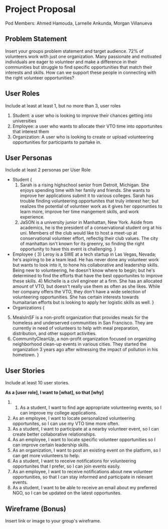 # Project Proposal

Pod Members: Ahmed Hamouda, Larnelle Ankunda, Morgan Villanueva

## Problem Statement

Insert your groups problem statement and target audience.
72% of volunteers work with just one organization. Many passionate and motivated individuals are eager to volunteer and make a difference in their communities but struggle to find specific opportunities that match their interests and skills. How can we support these people in connecting with the right volunteer opportunities?

## User Roles

Include at least at least 1, but no more than 3, user roles
1) Student: a user who is looking to improve their chances getting into universities
2) Employee: a user who wants to allocate their VTO time into opportunites that interest them
3) Organization: A user who is looking to create or upload volunteering opportunities for participants to partake in. 


## User Personas

Include at least 2 personas per User Role
- Student {
  1) Sarah is a rising highschool senior from Detroit, Michigan. She enjoys spending time with her family and friends. She wants to improve her applications submit it to various colleges. Sarah has trouble finding volunteering opportunites that truly interest her; but realizes the potential of volunteer work as it gives her opporunties to learn more, improve her time mangement skills, and work experience.
  2) JaSON is a university junior in Manhattan, New York. Aside from academics, he is the president of a conservational student org at his uni. Members of the club would like to host a meet-up at conservational volunteer effort, reflectig their club values. The city of manhattan isn't known for its greenry, so finding the right opportunity to have this event is challenging. 
}
- Employee {
  3) Leroy is a SWE at a tech startup in Las Vegas, Nevada; he's aspiring to be a team lead. He has never done any volunteer work but wants to look into it, to hone his collaborative and leadership skills. Being new to volunteering, he doesn't know where to begin; but he's determined to find the efforts that have the best opportunites to improve these skills.
  4) Michelle is a civil engineer at a firm. She has an allocated amount of VTO, but doesn't really use them as often as she likes. While her company offers the VTO, they don't have a wide selection of volunteering opportunities. She has certain interests towards humaitarian efforts but is looking to apply her logistic skills as well. 
}
- Organizations {
5) MealsInSF is a non-profit organization that provides meals for the homeless and underserved communities in San Francisco. They are currently in need of volunteers to help with meal preparation, distribution, and other support activities.
6) CommunityCleanUp, a non-profit organization focused on organizing neighborhood clean-up events in various cities. They started the organization 3 years ago after witnessing the impact of pollution in his hometown.
}


## User Stories

Include at least 10 user stories.

 **As a [user role], I want to [what], so that [why]**
1. 1. As a student, I want to find age appropriate volunteering events, so I can improve my college applications. 
2. As an employee, I want to locate personalized volunteering opportunites, so I can use my VTO time more often.
3. As a student, I want to participate at a nearby volunteer event, so I can create better collaborative relationships.
4. As an employee, I want to locate specific volunteer opportunities so I can improve certain leadership skills.
5. As an organization, I want to post an existing event on the platform, so I can get more volunteers to help.
6. As a student, I want to receive notifications for volunteering opportunites that I prefer, so I can join events easily.
7. As an employee, I want to receive notifications about new volunteer opportunities, so that I can stay informed and participate in relevant events.
8. As a student, I want to be able to receive an email about my preferred NGO, so I can be updated on the latest opportunites.

 

## Wireframe (Bonus)

Insert link or image to your group's wireframe. 
